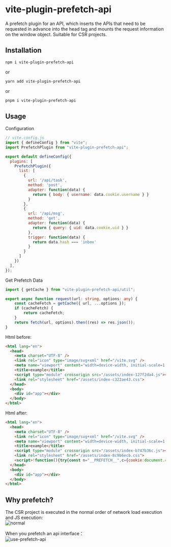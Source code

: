 # vite-plugin-prefetch-api

A prefetch plugin for an API, which inserts the APIs that need to be requested in advance into the head tag and mounts the request information on the window object. Suitable for CSR projects.

## Installation

```sh
npm i vite-plugin-prefetch-api
```

or

```sh
yarn add vite-plugin-prefetch-api
```

or

```sh
pnpm i vite-plugin-prefetch-api
```

## Usage

Configuration

```javascript
// vite.config.js
import { defineConfig } from "vite";
import PrefetchPlugin from "vite-plugin-prefetch-api";

export default defineConfig({
  plugins: [
    PrefetchPlugin({
      list: [
        {
          url: '/api/task',
          method: 'post',
          adapter: function(data) {
            return { body: { username: data.cookie.username } }
          }
        },
        {
          url: '/api/msg',
          method: 'get',
          adapter: function(data) {
            return { query: { uid: data.cookie.uid } }
          },
          trigger: function(data) {
            return data.hash === 'inbox'
          }
        }
      ]
    })
  ],
});
```


Get Prefetch Data

```typescript
import { getCache } from "vite-plugin-prefetch-api/util";

export async function request(url: string, options: any) {
    const cacheFetch = getCache({ url, ...options });
    if (cacheFetch) {
        return cacheFetch;
    }
    return fetch(url, options).then((res) => res.json());
}
```

Html before:

```html
<html lang="en">
  <head>
    <meta charset="UTF-8" />
    <link rel="icon" type="image/svg+xml" href="/vite.svg" />
    <meta name="viewport" content="width=device-width, initial-scale=1.0" />
    <title>example</title>
    <script type="module" crossorigin src="/assets/index-127f2da4.js"></script>
    <link rel="stylesheet" href="/assets/index-c322ae43.css">
  </head>
  <body>
    <div id="app"></div>
  </body>
</html>
```

Html after:

```html
<html lang="en">
  <head>
    <meta charset="UTF-8" />
    <link rel="icon" type="image/svg+xml" href="/vite.svg" />
    <meta name="viewport" content="width=device-width, initial-scale=1.0" />
    <title>example</title>
    <script type="module" crossorigin src="/assets/index-b747b36c.js"></script>
    <link rel="stylesheet" href="/assets/index-8c9b6ecb.css">
    <script>!function(){try{const n="__PREFETCH__",c={cookie:document.cookie.split("; ").reduce(function(e,t){var[t,o]=t.split("=");return e[t]=decodeURIComponent(o),e},{}),query:location.search.slice(1).split("&").reduce(function(e,t){t=t.split("=");return e[decodeURIComponent(t[0])]=decodeURIComponent(t[1]||""),e},{}),hash:location.hash.slice(2),path:location.pathname};function r(e,t,o){t=function r(c){return Object.keys(c).sort().reduce(function(t,e){var o=c[e];if(void 0!==o){var n=e+":"+("object"==typeof o?r(o):o);for(let e=0;e<n.length;e++)t=(t<<5)-t+n.charCodeAt(e)}return t},0).toString(36)}(t);window[n]=window[n]||{},window[n][t]={count:o||1,value:e}}function o(e){var t=function(e,t){var{url:o,method:n}=e;try{var r=e["adapter"];const{body:i,header:a,query:u={}}=r(t)||{};var c=Object.keys(u).map(e=>e+"="+u[e]).join("&");return{url:c?o+"?"+c:o,method:n,body:i,header:a}}catch(e){return{url:o,method:n}}}(e,c);const{url:o,...n}=t;r(function(e,t){const{header:o,method:n="get"}=t,r=new Headers;return r.append("Content-Type","application/json"),o&&Object.keys(o).forEach(function(e){r.append(e,o[e])}),t={body:t.body?JSON.stringify(t.body):void 0,headers:r,method:n.toLocaleUpperCase()},fetch(e,t).then(e=>e.ok?e.json():Promise.reject(e.statusText))}(o,n),t,e.count||1)}[{url:"/api/task",method:"post",adapter:function(e){return{body:{username:e.cookie.username}}},count:1,trigger:function(){return 1}},{url:"/api/msg",method:"get",adapter:function(e){return{query:{uid:e.cookie.uid}}},trigger:function(e){return"inbox"===e.hash},count:1}].forEach(({trigger:e,...t})=>{e(c)&&o(t)})}catch(e){console.error("[prefetch-api error]",String(e))}}();</script>
  </head>
  <body>
    <div id="app"></div>
  </body>
</html>
```

## Why prefetch?

The CSR project is executed in the normal order of network load execution and JS execution:  
![normal](https://github.com/ZeroSaturation/vite-plugin-prefetch-api/blob/main/assets/normal.png)


When you prefetch an api interface：  
![use-prefetch-api](https://github.com/ZeroSaturation/vite-plugin-prefetch-api/blob/main/assets/use-prefetch-api.png)
